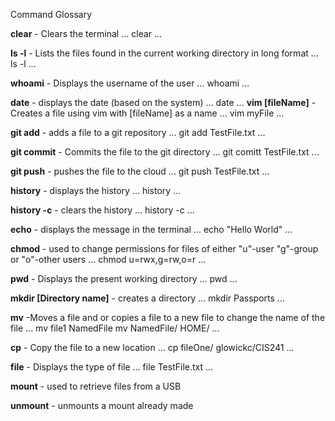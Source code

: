 Command Glossary

**clear** - Clears the terminal
...
clear
...

**ls -l** - Lists the files found in the current working directory in long format
...
ls -l
...

**whoami** - Displays the username of the user
...
whoami
...

**date** - displays the date (based on the system)
...
date
...
**vim [fileName]** - Creates a file using vim with [fileName] as a name
...
vim myFile
...

**git add** - adds a file to a git repository
...
git add TestFile.txt
...

**git commit** - Commits the file to the git directory
...
git comitt TestFile.txt
...

**git push** - pushes the file to the cloud
...
git push TestFile.txt
...

**history** - displays the history
...
history
...

**history -c** - clears the history
...
history -c
...

**echo** - displays the message in the terminal
...
echo "Hello World"
...

**chmod** - used to change permissions for files of either "u"-user "g"-group or "o"-other users
...
chmod u=rwx,g=rw,o=r
...

**pwd** - Displays the present working directory
...
pwd
...

**mkdir [Directory name]** - creates a directory
...
mkdir Passports
...

**mv** -Moves a file and or copies a file to a new file to change the name of the file
...
mv file1 NamedFile
mv NamedFile/ HOME/
...

**cp** - Copy the file to a new location
...
cp fileOne/ glowickc/CIS241
...

**file** - Displays the type of file
...
file TestFile.txt
...

**mount** - used to retrieve files from a USB

**unmount** - unmounts a mount already made
